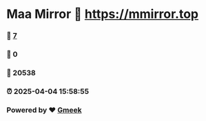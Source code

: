 # Maa Mirror :link: https://mmirror.top 
### :page_facing_up: [7](https://mmirror.top/tag.html) 
### :speech_balloon: 0 
### :hibiscus: 20538 
### :alarm_clock: 2025-04-04 15:58:55 
### Powered by :heart: [Gmeek](https://github.com/Meekdai/Gmeek)
